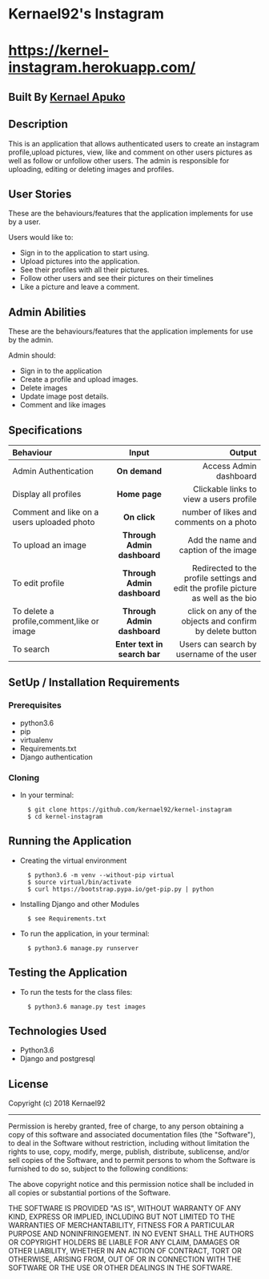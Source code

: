# Kernael92's Instagram
# https://kernel-instagram.herokuapp.com/



## Built By [Kernael Apuko](https://github.com/kernael92/)

## Description
This is an application that allows authenticated users to create an instagram profile,upload pictures, view, like and comment on other users pictures as well as follow or unfollow other users. The admin is responsible for uploading, editing or deleting images and profiles.

## User Stories
These are the behaviours/features that the application implements for use by a user.

Users would like to:
* Sign in to the application to start using.
* Upload pictures into the application.
* See their profiles with all their pictures.
* Follow other users and see their pictures on their timelines
* Like a picture and leave a comment.

## Admin Abilities
These are the behaviours/features that the application implements for use by the admin.

Admin should:
* Sign in to the application
* Create a profile and upload images.
* Delete images
* Update image post details.
* Comment and like images


## Specifications
| Behaviour | Input | Output |
| :---------------- | :---------------: | ------------------: |
| Admin Authentication | **On demand** | Access Admin dashboard |
| Display all profiles | **Home page** | Clickable links to view a users profile |
| Comment and like on a users uploaded photo| **On  click** | number of likes and comments on a photo|
| To upload an image  | **Through Admin dashboard** | Add the name and caption of the image|
| To edit profile | **Through Admin dashboard** | Redirected to the  profile settings and edit the profile picture as well as the bio|
| To delete a profile,comment,like or image  | **Through Admin dashboard** | click on any of the  objects and confirm by delete button|
| To search  | **Enter text in search bar** | Users can search by username of the user|


## SetUp / Installation Requirements
### Prerequisites
* python3.6
* pip
* virtualenv
* Requirements.txt
* Django authentication

### Cloning
* In your terminal:

        $ git clone https://github.com/kernael92/kernel-instagram
        $ cd kernel-instagram

## Running the Application
* Creating the virtual environment

        $ python3.6 -m venv --without-pip virtual
        $ source virtual/bin/activate
        $ curl https://bootstrap.pypa.io/get-pip.py | python

* Installing Django and other Modules

        $ see Requirements.txt

* To run the application, in your terminal:

        $ python3.6 manage.py runserver

## Testing the Application
* To run the tests for the class files:

        $ python3.6 manage.py test images

## Technologies Used
* Python3.6
* Django and postgresql

## License

Copyright (c) 2018 Kernael92

------------

Permission is hereby granted, free of charge, to any person obtaining a copy of this software and associated documentation files (the "Software"), to deal in the Software without restriction, including without limitation the rights to use, copy, modify, merge, publish, distribute, sublicense, and/or sell copies of the Software, and to permit persons to whom the Software is furnished to do so, subject to the following conditions:

The above copyright notice and this permission notice shall be included in all copies or substantial portions of the Software.

THE SOFTWARE IS PROVIDED "AS IS", WITHOUT WARRANTY OF ANY KIND, EXPRESS OR IMPLIED, INCLUDING BUT NOT LIMITED TO THE WARRANTIES OF MERCHANTABILITY, FITNESS FOR A PARTICULAR PURPOSE AND NONINFRINGEMENT. IN NO EVENT SHALL THE AUTHORS OR COPYRIGHT HOLDERS BE LIABLE FOR ANY CLAIM, DAMAGES OR OTHER LIABILITY, WHETHER IN AN ACTION OF CONTRACT, TORT OR OTHERWISE, ARISING FROM, OUT OF OR IN CONNECTION WITH THE SOFTWARE OR THE USE OR OTHER DEALINGS IN THE SOFTWARE.

